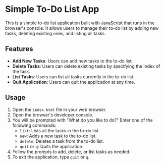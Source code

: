 # Simple To-Do List App

This is a simple to-do list application built with JavaScript that runs in the browser's console. It allows users to manage their to-do list by adding new tasks, deleting existing ones, and listing all tasks.

## Features

- **Add New Tasks**: Users can add new tasks to the to-do list.
- **Delete Tasks**: Users can delete existing tasks by specifying the index of the task.
- **List Tasks**: Users can list all tasks currently in the to-do list.
- **Quit Application**: Users can quit the application at any time.

## Usage

1. Open the `index.html` file in your web browser.
2. Open the browser's developer console.
3. You will be prompted with "What do you like to do?" Enter one of the following commands:
   - `list`: Lists all the tasks in the to-do list.
   - `new`: Adds a new task to the to-do list.
   - `delete`: Deletes a task from the to-do list.
   - `quit` or `q`: Quits the application.
4. Follow the prompts to add, delete, or list tasks as needed.
5. To exit the application, type `quit` or `q`.
